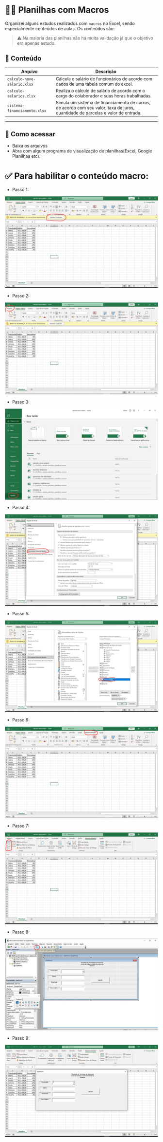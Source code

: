 # 👨‍💻 Planilhas com Macros

Organizei alguns estudos realizados com `macros` no Excel, sendo especialmente conteúdos de aulas. Os conteúdos são:

> ⚠ Na maioria das planilhas não há muita validação já que o objetivo era apenas estudo.

## 📌 Conteúdo

| Arquivo               | Descrição                                                                 |
|------------------------|--------------------------------------------------------------------------|
| `calculo-novo-salario.xlsx`       | Cálcula o salário de funcionários de acordo com dados de uma tabela comum do excel. |
| `calculo-salarios.xlsx` | Realiza o cálculo de salário de acordo com o cargo do colaborador e suas horas trabalhadas. |
| `sistema-financiamento.xlsx` | Simula um sistema de financiamento de carros, de acordo com seu valor, taxa de juros, quantidade de parcelas e valor de entrada. |

---

## 🚀 Como acessar

- Baixa os arquivos
- Abra com algum programa de visualização de planilhas(Excel, Google Planilhas etc).

# ✅ Para habilitar o conteúdo macro:

- Passo 1: 

![passo um](./fotos-exemplo/passo-um.jpg)

- Passo 2:

![passo dois](./fotos-exemplo/passo-dois.jpg)

- Passo 3:

![passo tres](./fotos-exemplo/passo-tres.jpg)

- Passo 4:

![passo quatro](./fotos-exemplo/passo-quatro.jpg)

- Passo 5:

![passo cinco](./fotos-exemplo/passo-cinco.jpg)

- Passo 6:

![passo seis](./fotos-exemplo/passo-seis.jpg)

- Passo 7:

![passo sete](./fotos-exemplo/passo-sete.jpg)

- Passo 8:

![passo oito](./fotos-exemplo/passo-oito.jpg)

- Passo 9:

![passo nove](./fotos-exemplo/passo-nove.jpg)
